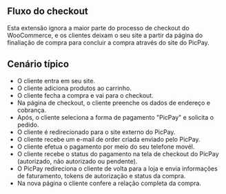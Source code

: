 ## Fluxo do checkout

Esta extensão ignora a maior parte do processo de checkout do WooCommerce, e os clientes deixam o seu site a partir da página do finaliação de compra para concluir a compra através do site do PicPay.

## Cenário típico

- O cliente entra em seu site.
- O cliente adiciona produtos ao carrinho.
- O cliente fecha a compra e vai para o checkout.
- Na página de checkout, o cliente preenche os dados de endereço e cobrança.
- Após, o cliente seleciona a forma de pagamento "PicPay" e solicita o pedido.
- O cliente é redirecionado para o site externo do PicPay.
- O cliente recebe um e-mail de order criada enviado pelo PicPay. 
- O cliente efetua o pagamento por meio do seu telefone movél.
- O cliente recebe o status do pagamento na tela de checkout do PicPay (autorizado, não autorizado ou pendente).
- O PicPay redireciona o cliente de volta para a loja e envia informações de faturamento, tokens de autorização e status da compra.
- Na nova página o cliente confere a relação completa da compra.